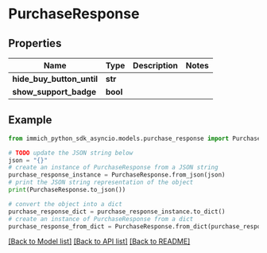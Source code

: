 # PurchaseResponse


## Properties

Name | Type | Description | Notes
------------ | ------------- | ------------- | -------------
**hide_buy_button_until** | **str** |  | 
**show_support_badge** | **bool** |  | 

## Example

```python
from immich_python_sdk_asyncio.models.purchase_response import PurchaseResponse

# TODO update the JSON string below
json = "{}"
# create an instance of PurchaseResponse from a JSON string
purchase_response_instance = PurchaseResponse.from_json(json)
# print the JSON string representation of the object
print(PurchaseResponse.to_json())

# convert the object into a dict
purchase_response_dict = purchase_response_instance.to_dict()
# create an instance of PurchaseResponse from a dict
purchase_response_from_dict = PurchaseResponse.from_dict(purchase_response_dict)
```
[[Back to Model list]](../README.md#documentation-for-models) [[Back to API list]](../README.md#documentation-for-api-endpoints) [[Back to README]](../README.md)


